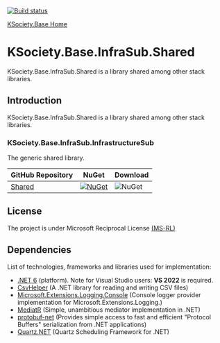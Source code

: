 [![Build status](https://ci.appveyor.com/api/projects/status/svxutqmffkucfp0r?svg=true)](https://ci.appveyor.com/project/maniglia/ksociety-base)

[KSociety.Base Home](https://github.com/K-Society/KSociety.Base)

# KSociety.Base.InfraSub.Shared

KSociety.Base.InfraSub.Shared is a library shared among other stack libraries.

## Introduction

KSociety.Base.InfraSub.Shared is a library shared among other stack libraries.

### KSociety.Base.InfraSub.InfrastructureSub
The generic shared library.

| GitHub Repository | NuGet | Download |
| ------------- | ------------- | ------------- |
| [Shared](https://github.com/K-Society/KSociety.Base/tree/master/Src/01/KSociety.Base.InfraSub.Shared) | [![NuGet](https://img.shields.io/nuget/v/KSociety.Base.InfraSub.Shared)](https://www.nuget.org/packages/KSociety.Base.InfraSub.Shared) | ![NuGet](https://img.shields.io/nuget/dt/KSociety.Base.InfraSub.Shared) |

## License
The project is under Microsoft Reciprocal License [(MS-RL)](http://www.opensource.org/licenses/MS-RL)

## Dependencies

List of technologies, frameworks and libraries used for implementation:

- [.NET 6](https://dotnet.microsoft.com/download/dotnet/6.0) (platform). Note for Visual Studio users: **VS 2022** is required.
- [CsvHelper](https://joshclose.github.io/CsvHelper/) (A .NET library for reading and writing CSV files)
- [Microsoft.Extensions.Logging.Console](https://www.nuget.org/packages/Microsoft.Extensions.Logging.Console/) (Console logger provider implementation for Microsoft.Extensions.Logging.)
- [MediatR](https://github.com/jbogard/MediatR) (Simple, unambitious mediator implementation in .NET)
- [protobuf-net](https://github.com/protobuf-net/protobuf-net) (Provides simple access to fast and efficient "Protocol Buffers" serialization from .NET applications)
- [Quartz.NET](https://www.quartz-scheduler.net/) (Quartz Scheduling Framework for .NET)